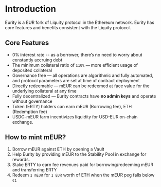 # Introduction

Eurity is a EUR fork of Liquity protocol in the Ethereum network. Eurity has core features and benefits consistent with the Liquity protocol.&#x20;

## Core Features <a href="#core-feature" id="core-feature"></a>

* 0% interest rate -- as a borrower, there’s no need to worry about constantly accruing debt
* The minimum collateral ratio of `110%` — more efficient usage of deposited collateral
* Governance free — all operations are algorithmic and fully automated, and protocol parameters are set at time of contract deployment
* Directly redeemable — mEUR can be redeemed at face value for the underlying collateral at any time
* Fully decentralized — Eurity contracts have **no admin keys** and operate without governance
* Token (ERTY) holders can earn mEUR (Borrowing fee), ETH (Redemption fee)
* USDC-mEUR farm incentivizes liquidity for USD-EUR on-chain exchange.

## How to mint mEUR? <a href="#main-use-cases" id="main-use-cases"></a>

1. Borrow mEUR against ETH by opening a Vault
2. Help Eurity by providing mEUR to the Stability Pool in exchange for rewards.
3. Stake ERTY to earn fee revenues paid for borrowing/redeeming mEUR and transferring ERTY
4. Redeem `1 mEUR` for `1 EUR` worth of ETH when the mEUR peg falls below `€1`
